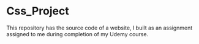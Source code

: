 # Css_Project
This repository has the source code of a website, I built as an assignment assigned to me during completion of my Udemy course.
